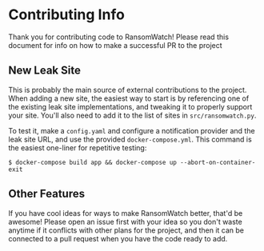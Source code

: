 # Contributing Info

Thank you for contributing code to RansomWatch! Please read this document for info on how to make a successful PR to the project

## New Leak Site

This is probably the main source of external contributions to the project. When adding a new site, the easiest way to start is by referencing one of the existing leak site implementations, and tweaking it to properly support your site. You'll also need to add it to the list of sites in `src/ransomwatch.py`.

To test it, make a `config.yaml` and configure a notification provider and the leak site URL, and use the provided `docker-compose.yml`. This command is the easiest one-liner for repetitive testing:

```
$ docker-compose build app && docker-compose up --abort-on-container-exit
```

## Other Features

If you have cool ideas for ways to make RansomWatch better, that'd be awesome! Please open an issue first with your idea so you don't waste anytime if it conflicts with other plans for the project, and then it can be connected to a pull request when you have the code ready to add.